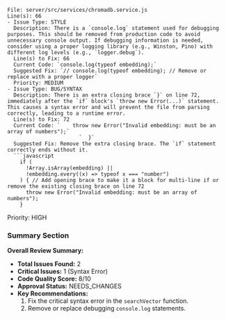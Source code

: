 ```
File: server/src/services/chromadb.service.js
Line(s): 66
- Issue Type: STYLE
  Description: There is a `console.log` statement used for debugging purposes. This should be removed from production code to avoid unnecessary console output. If debugging information is needed, consider using a proper logging library (e.g., Winston, Pino) with different log levels (e.g., `logger.debug`).
  Line(s) to Fix: 66
  Current Code: `console.log(typeof embedding);`
  Suggested Fix: `// console.log(typeof embedding); // Remove or replace with a proper logger`
  Priority: MEDIUM
- Issue Type: BUG/SYNTAX
  Description: There is an extra closing brace `}` on line 72, immediately after the `if` block's `throw new Error(...)` statement. This causes a syntax error and will prevent the file from parsing correctly, leading to a runtime error.
  Line(s) to Fix: 72
  Current Code: `    throw new Error("Invalid embedding: must be an array of numbers");`
                       `  }`
  Suggested Fix: Remove the extra closing brace. The `if` statement correctly ends without it.
  ```javascript
    if (
      !Array.isArray(embedding) ||
      !embedding.every((x) => typeof x === "number")
    ) { // Add opening brace to make it a block for multi-line if or remove the existing closing brace on line 72
      throw new Error("Invalid embedding: must be an array of numbers");
    }
  ```
  Priority: HIGH

### Summary Section
**Overall Review Summary:**
- **Total Issues Found:** 2
- **Critical Issues:** 1 (Syntax Error)
- **Code Quality Score:** 8/10
- **Approval Status:** NEEDS_CHANGES
- **Key Recommendations:**
    1.  Fix the critical syntax error in the `searchVector` function.
    2.  Remove or replace debugging `console.log` statements.
```